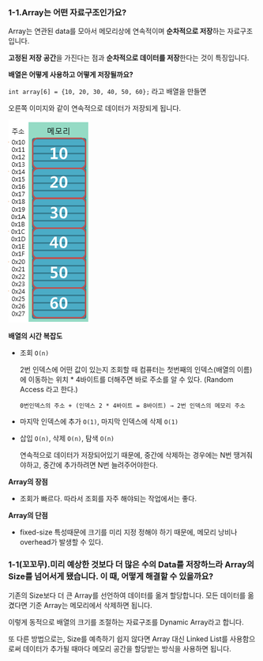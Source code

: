 ### 1-1.Array는 어떤 자료구조인가요?

Array는 연관된 data를 모아서 메모리상에 연속적이며 **순차적으로 저장**하는 자료구조 입니다.

**고정된 저장 공간**을 가진다는 점과 **순차적으로 데이터를 저장**한다는 것이 특징입니다.

**배열은 어떻게 사용하고 어떻게 저장될까요?**

`int array[6] = {10, 20, 30, 40, 50, 60};` 라고 배열을 만들면

오른쪽 이미지와 같이 연속적으로 데이터가 저장되게 됩니다.

![img.png](img.png)

**배열의 시간 복잡도**

- 조회 `O(n)`

  2번 인덱스에 어떤 값이 있는지 조회할 때 컴퓨터는 첫번째의 인덱스(배열의 이름)에 이동하는 위치 * 4바이트를 더해주면 바로 주소를 알 수 있다. (Random Access 라고 한다.)

  `0번인덱스의 주소 + (인덱스 2 * 4바이트 = 8바이트) → 2번 인덱스의 메모리 주소`

- 마지막 인덱스에 추가 `O(1)`, 마지막 인덱스에 삭제 `O(1)`
- 삽입 `O(n)`, 삭제 `O(n)`, 탐색 `O(n)`

  연속적으로 데이터가 저장되어있기 때문에, 중간에 삭제하는 경우에는 N번 땡겨줘야하고, 중간에 추가하려면 N번 늘려주어야한다.


**Array의 장점**

- 조회가 빠르다. 따라서 조회를 자주 해야되는 작업에서는 좋다.

**Array의 단점**

- fixed-size 특성때문에 크기를 미리 지정 정해야 하기 때문에, 메모리 낭비나 overhead가 발생할 수 있다.

### 1-1(꼬꼬무).미리 예상한 것보다 더 많은 수의 Data를 저장하느라 Array의 Size를 넘어서게 됐습니다. 이 때, 어떻게 해결할 수 있을까요?

기존의 Size보다 더 큰 Array를 선언하여 데이터를 옮겨 할당합니다. 모든 데이터를 옮겼다면 기준 Array는 메모리에서 삭제하면 됩니다.

이렇게 동적으로 배열의 크기를 조절하는 자료구조를 Dynamic Array라고 합니다.

또 다른 방법으로는, Size를 예측하기 쉽지 않다면 Array 대신 Linked List를 사용함으로써 데이터가 추가될 때마다 메모리 공간을 할당받는 방식을 사용하면 됩니다.